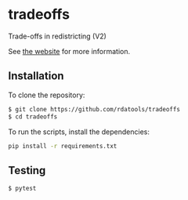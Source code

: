 # tradeoffs

Trade-offs in redistricting (V2)

See [the website](https://rdatools.github.io/tradeoffs/) for more information.

## Installation

To clone the repository:

```bash
$ git clone https://github.com/rdatools/tradeoffs
$ cd tradeoffs
```

To run the scripts, install the dependencies:

```bash
pip install -r requirements.txt
```

## Testing

```bash
$ pytest
```
